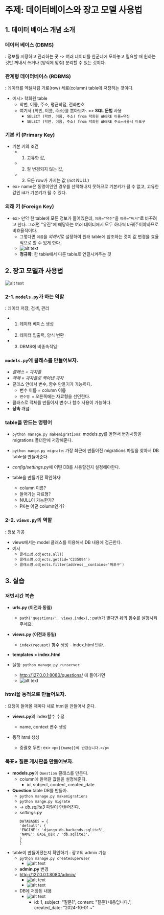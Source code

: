 # 주제: 데이터베이스와 장고 모델 사용법

## 1. 데이터 베이스 개념 소개

### 데이터 베이스 (DBMS)

: 정보를 저장하고 관리하는 곳
-> 여러 데이터를 한군데에 모아놓고 필요할 때 원하는 것만 꺼내서 쓰거나 (양식에 맞춰) 분리할 수 있는 것이다.

### 관계형 데이터베이스 (RDBMS)

: 데이터를 엑셀처럼 가로(row) 세로(column) table에 저장하는 것이다.

- 예시> 학회원 table
  - 학번, 이름, 주소, 평균학점, 전화번호
  - 여기서 {학번, 이름, 주소}를 뽑아보자. => **SQL 문법** 사용
    - `SELECT (학번, 이름, 주소) from 학회원 WHERE 이름=유진`
    - `SELECT (학번, 이름, 주소) from 학회원 WHERE 주소=서울시 마포구`

### 기본 키 (Primary Key)

- 기본 키의 조건
  - 1. 고유한 값,
  - 2. 잘 변경되지 않는 값,
  - 3. 모든 row가 가지는 값 (not NULL)
- ex> name은 동명이인인 경우를 선택해내지 못하므로 기본키가 될 수 없고, 고유한 값인 id가 기본키가 될 수 있다.

### 외래 키 (Foreign Key)

- ex> 만약 한 table에 모든 정보가 들어있은데, `이름="유진"`을 `이름="버거"`로 바꾸려고 한다. 그러면 "유진"에 해당하는 여러 데이터에서 모두 하나씩 바꿔주어야하므로 비효율적이다.
  - 그렇다면 `이름`을 *외래키*로 설정하여 원래 table에 참조하는 것이 값 변경을 효율적으로 할 수 있게 한다.
  - ![alt text](image.png)
  - **정규화**: 한 table에서 다른 table로 연결시켜주는 것

## 2. 장고 모델과 사용법

![alt text](image-1.png)

### 2-1. `models.py`가 하는 역할

: 데이터 저장, 검색, 관리

- 1. 데이터 베이스 생성
- 2. 데이터 입출력, 양식 변환
- 3. DBMS에 비종속적임

### `models.py`에 **클래스**를 만들어보자.

- _클래스 = 과자틀_
- _객체 = 과자틀로 찍어낸 과자_
- 클래스 안에서 변수, 함수 만들기가 가능하다.
  - 변수 이름 = column 이름
  - `변수명 =` 오른쪽에는 자료형을 선언한다.
- 클래스로 객체를 만들어서 변수나 함수 사용이 가능하다.
- **상속** 개념

### table을 만드는 명령어

- `python manage.py makemigrations`: models.py를 돌면서 변경사항을 migrations 폴더안에 저장해준다.
- `python mange.py migrate`: 가장 최근에 만들어진 migrations 파일을 찾아서 DB table을 만들어준다.
- *config/settings.py*에 어떤 DB를 사용할건지 설정해야한다.

- table을 만들기전 확인하자!
  - column 이름?
  - 들어가는 자료형?
  - NULL이 가능한가?
  - PK는 어떤 column인가?

### 2-2. `views.py`의 역할

: 정보 가공

- views에서는 model 클래스를 이용해서 DB 내용에 접근한다.
- 예시
  - `클래스명.odjects.all()`
  - `클래스명.odjects.get(id='C235094')`
  - `클래스명.odjects.filter(address__contains='마포구')`

## 3. 실습

### 저번시간 복습

- **urls.py (이전과 동일)**

  - `path('questions/', views.index),`: path가 맞다면 뒤의 함수를 실행시켜주세요.

- **views.py (이전과 동일)**

  - `index(request)` 함수 생성 - index.html 반환.

- **templates > index.html**

- 실행: `python manage.py runserver`
  - http://127.0.0.1:8080/questions/ 에 들어가면
  - ![alt text](image-2.png)

### html을 동적으로 만들어보자.

: 요청이 들어올 때마다 새로 html을 만들어서 준다.

- **views.py**의 index함수 수정

  - name, context 변수 생성

- 동적 html 생성
  - 중괄호 두번: ex> `<p>{{name}}씨 반갑습니다.</p>`

### 목표> 질문 게시판을 만들어보자.

- **models.py**에 `Question` 클래스를 만든다.
  - column에 들어갈 값들을 설정해준다.
    - id, subject, content, created_date
- **Question** table DB를 만들자.
  - `python manage.py makemigrations`
  - `python mange.py migrate`
  - -> _db.sqlite3_ 파일이 만들어진다.
  - _settings.py_
    ```
    DATABASES = {
    'default': {
    'ENGINE': 'django.db.backends.sqlite3',
    'NAME': BASE_DIR / 'db.sqlite3',
    }
    }
    ```
- table이 만들어졌는지 확인하기
  : 장고의 admin 기능
  - `python manage.py createsuperuser`
    - ![alt text](image-3.png)
  - **admin.py** 변경
  - http://127.0.0.1:8080/admin/
    - ![alt text](image-4.png)
    - ![alt text](image-5.png)
  - DB에 저장된 내용
    - ![alt text](image-6.png)
      - id: 1, subject: "질문1", content: "질문1 내용입니다.", created_date: "2024-10-01 ~"

